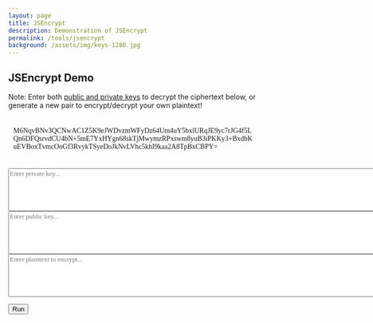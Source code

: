 ```yaml
---
layout: page
title: JSEncrypt
description: Demonstration of JSEncrypt
permalink: /tools/jsencrypt
background: /assets/img/keys-1280.jpg
---
```

<style>
  textarea, #ciphertext, #result { font-family: Consolas; }
</style>

<h2>JSEncrypt Demo</h2>
<p>Note: Enter both <a href="https://github.com/travist/jsencrypt">public and private keys</a> to decrypt the ciphertext below, or generate a new pair to encrypt/decrypt your own plaintext!</p>

<div id="ciphertext" style="overflow: auto; margin: 25px 0; padding: 10px;">
M6NqvBNv3QCNwAC1Z5K9eJWDvzmWFyDz64Um4uY5bxlURqJE9yc7rJG4f5LQn6DFQsrvdCU4bN+5mE7YxHYgn68skTjMwymzRPxswm8yuB3iPKKy3+BxdbKuEVBoxTvmcOoGf3RvykTSyeDoJkNvLVhc5khI9kaa2A8TpBxCBPY=
</div>

<div class="form-group">
  <textarea id="privkey" rows="5" cols="100" placeholder="Enter private key..."></textarea>
</div>

<div class="form-group">
  <textarea id="pubkey" rows="5" cols="100" placeholder="Enter public key..."></textarea>
</div>

<div class="form-group">
  <textarea id="input" rows="5" cols="100" placeholder="Enter plaintext to encrypt..."></textarea>
</div>

<button id="run">Run</button>

<div id="result"></div>

<script src="http://code.jquery.com/jquery-1.8.3.min.js"></script>
<script src="{{ "/assets/js/jsencrypt.min.js" | relative_url }}"></script>
<script>
  $(function() {
    var encrypt = new JSEncrypt();
    var decrypt = new JSEncrypt();

    $('#pubkey').change(function() {
      encrypt.setPublicKey($('#pubkey').val());
      window.console && console.log('Public key set');
    });

    $('#privkey').change(function() {
      decrypt.setPrivateKey($('#privkey').val());
      window.console && console.log('Private key set');
    });

    // Run a quick encryption/decryption when they click.
    $('#run').click(function() {
      var ciphertext = $('#input').val().length > 0 ? encrypt.encrypt($('#input').val()) : $('#ciphertext').text();
      window.console && console.log('Attempting to decrypt', ciphertext);

      var decrypted = decrypt.decrypt(ciphertext);

      if (!decrypted) {
        window.console && console.error('Decrypt failed.');
        return;
      }

      $('#ciphertext').css('font-weight', 'bold').text(decrypted);
    });
  });
</script>